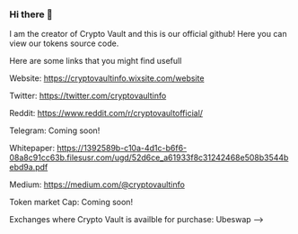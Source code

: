 ### Hi there 👋
I am the creator of Crypto Vault and this is our official github! Here you can view our tokens source code.



Here are some links that you might find usefull

Website: https://cryptovaultinfo.wixsite.com/website

Twitter: https://twitter.com/cryptovaultinfo

Reddit: https://www.reddit.com/r/cryptovaultofficial/

Telegram: Coming soon!

Whitepaper: https://1392589b-c10a-4d1c-b6f6-08a8c91cc63b.filesusr.com/ugd/52d6ce_a61933f8c31242468e508b3544bebd9a.pdf

Medium: https://medium.com/@cryptovaultinfo

Token market Cap: Coming soon!

Exchanges where Crypto Vault is availble for purchase: Ubeswap
-->
